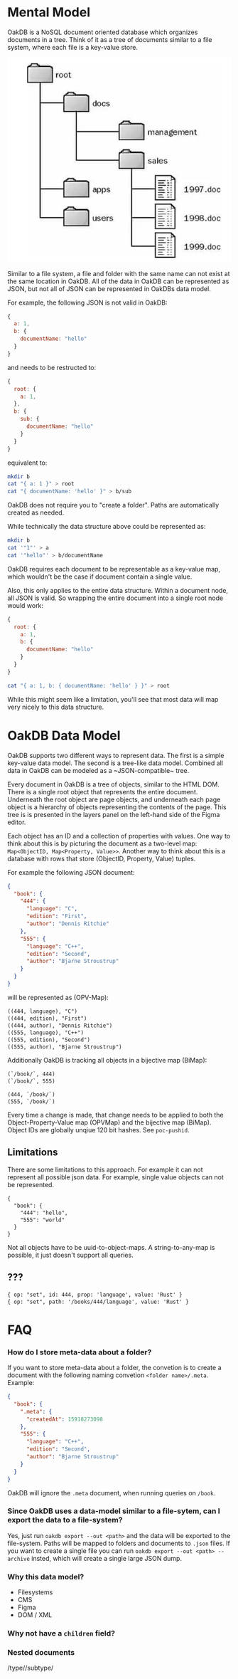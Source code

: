 # Mental Model

OakDB is a NoSQL document oriented database which organizes documents in a tree.
Think of it as a tree of documents similar to a file system, where each file is a key-value store.

![](../img/fs.png)

Similar to a file system, a file and folder with the same name can not exist at the same location in OakDB. All of the data in OakDB can be represented as JSON, but not all of JSON can be represented in OakDBs data model.

For example, the following JSON is not valid in OakDB:

```js
{
  a: 1,
  b: {
    documentName: "hello"
  }
}
```

and needs to be restructed to:

```js
{
  root: {
    a: 1,
  },
  b: {
    sub: {
      documentName: "hello"
    }
  }
}
```

equivalent to:

```bash
mkdir b
cat "{ a: 1 }" > root
cat "{ documentName: 'hello' }" > b/sub
```

OakDB does not require you to "create a folder". Paths are automatically created as needed.

While technically the data structure above could be represented as:

```bash
mkdir b
cat '"1"' > a
cat '"hello"' > b/documentName
```

OakDB requires each document to be representable as a key-value map, which wouldn't be the case if document contain a single value.

Also, this only applies to the entire data structure. Within a document node, all JSON is valid. So wrapping the entire document into a single root node would work:

```js
{
  root: {
    a: 1,
    b: {
      documentName: "hello"
    }
  }
}
```

```bash
cat "{ a: 1, b: { documentName: 'hello' } }" > root
```

While this might seem like a limitation, you'll see that most data will map very nicely to this data structure.

# OakDB Data Model

OakDB supports two different ways to represent data. The first is a simple key-value data model. The second is a tree-like data model. Combined all data in OakDB can be modeled as a ~JSON-compatible~ tree.

Every document in OakDB is a tree of objects, similar to the HTML DOM. There is a single root object that represents the entire document. Underneath the root object are page objects, and underneath each page object is a hierarchy of objects representing the contents of the page. This tree is is presented in the layers panel on the left-hand side of the Figma editor.

Each object has an ID and a collection of properties with values. One way to think about this is by picturing the document as a two-level map: `Map<ObjectID, Map<Property, Value>>`. Another way to think about this is a database with rows that store (ObjectID, Property, Value) tuples.

For example the following JSON document:

```json
{
  "book": {
    "444": {
      "language": "C",
      "edition": "First",
      "author": "Dennis Ritchie"
    },
    "555": {
      "language": "C++",
      "edition": "Second",
      "author": "Bjarne Stroustrup"
    }
  }
}
```

will be represented as (OPV-Map):

```
((444, language), "C")
((444, edition), "First")
((444, author), "Dennis Ritchie")
((555, language), "C++")
((555, edition), "Second")
((555, author), "Bjarne Stroustrup")
```

Additionally OakDB is tracking all objects in a bijective map (BiMap):

```
(`/book/`, 444)
(`/book/`, 555)
```

```
(444, `/book/`)
(555, `/book/`)
```

Every time a change is made, that change needs to be applied to both the Object-Property-Value map (OPVMap) and the bijective map (BiMap). Object IDs are globally unqiue 120 bit hashes. See `poc-pushid`.

## Limitations

There are some limitations to this approach. For example it can not represent all possible json data. For example, single value objects can not be represented.

```
{
  "book": {
    "444": "hello",
    "555": "world"
  }
}
```

Not all objects have to be uuid-to-object-maps. A string-to-any-map is possible, it just doesn't support all queries.

## ???

```
{ op: "set", id: 444, prop: 'language', value: 'Rust' }
{ op: "set", path: '/books/444/language', value: 'Rust' }
```

# FAQ

### How do I store meta-data about a folder?

If you want to store meta-data about a folder, the convetion is to create a document with the following naming convetion `<folder name>/.meta`. Example:

```json
{
  "book": {
    ".meta": {
      "createdAt": 15918273098
    },
    "555": {
      "language": "C++",
      "edition": "Second",
      "author": "Bjarne Stroustrup"
    }
  }
}
```

OakDB will ignore the `.meta` document, when running queries on `/book`.

### Since OakDB uses a data-model similar to a file-sytem, can I export the data to a file-system?

Yes, just run `oakdb export --out <path>` and the data will be exported to the file-system. Paths will be mapped to folders and documents to `.json` files.
If you want to create a single file you can run `oakdb export --out <path> --archive` insted, which will create a single large JSON dump.

### Why this data model?

- Filesystems
- CMS
- Figma
- DOM / XML

### Why not have a `children` field?

### Nested documents

/type/<uuid>/subtype/<uuid>
